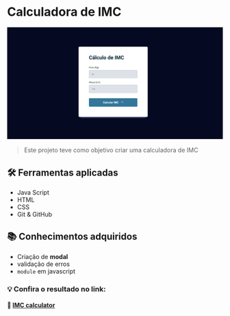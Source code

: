 # Calculadora de IMC
![preview](./.github/preview.png)

> Este projeto teve como objetivo criar uma calculadora de IMC 

## 🛠 Ferramentas aplicadas
- Java Script
- HTML
- CSS
- Git & GitHub

## 📚 Conhecimentos adquiridos
- Criação de **modal**
- validação de erros
- `module` em javascript

### 💡 Confira o resultado no link:
#### 🔗 [**IMC calculator**]()